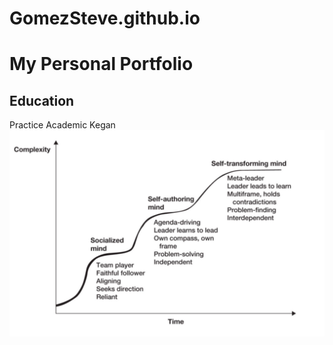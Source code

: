 # GomezSteve.github.io
# My Personal Portfolio
## Education
Practice
Academic
Kegan
<img src = "https://raw.githubusercontent.com/GomezSteve/GomezSteve.github.io/main/Kegan.png" >



